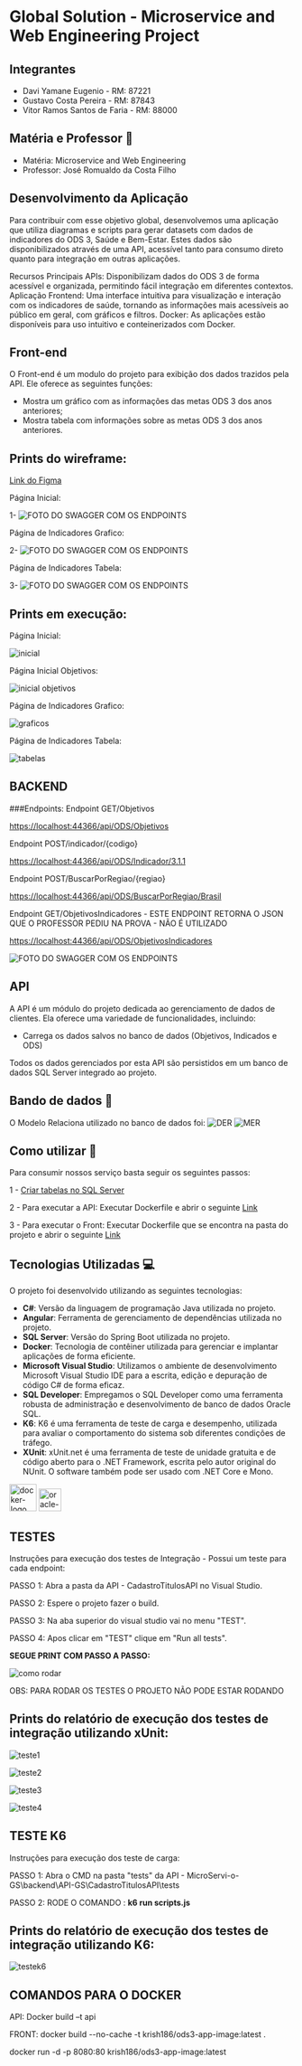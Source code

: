 #  Global Solution - Microservice and Web Engineering Project

## Integrantes 
- Davi Yamane Eugenio - RM: 87221
- Gustavo Costa Pereira - RM: 87843
- Vitor Ramos Santos de Faria - RM: 88000

## Matéria e Professor 📖
- Matéria: Microservice and Web Engineering
- Professor: José Romualdo da Costa Filho
  
## Desenvolvimento da Aplicação
Para contribuir com esse objetivo global, desenvolvemos uma aplicação que utiliza diagramas e scripts para gerar datasets com dados de indicadores do ODS 3, Saúde e Bem-Estar. Estes dados são disponibilizados através de uma API, acessível tanto para consumo direto quanto para integração em outras aplicações.

Recursos Principais
APIs: Disponibilizam dados do ODS 3 de forma acessível e organizada, permitindo fácil integração em diferentes contextos.
Aplicação Frontend: Uma interface intuitiva para visualização e interação com os indicadores de saúde, tornando as informações mais acessíveis ao público em geral, com gráficos e filtros.
Docker: As aplicações estão disponíveis para uso intuitivo e conteinerizados com Docker.

## Front-end
O Front-end é um modulo do projeto para exibição dos dados trazidos pela API. Ele oferece as seguintes funções:

- Mostra um gráfico com as informações das metas ODS 3 dos anos anteriores;
- Mostra tabela com informações sobre as metas ODS 3 dos anos anteriores.
 
 ## Prints do wireframe:

[Link do Figma](https://www.figma.com/file/WFwUK9dpe97lAWCtCOBaHI/Untitled?type=design&node-id=1-670&mode=design&t=vFTwudNWORHzWCeZ-0)
 
Página Inicial:


1- ![FOTO DO SWAGGER COM OS ENDPOINTS](prints/wireframe/home.png)

Página de Indicadores Grafico:


2- ![FOTO DO SWAGGER COM OS ENDPOINTS](prints/wireframe/grafico.png)

Página de Indicadores Tabela:


3- ![FOTO DO SWAGGER COM OS ENDPOINTS](prints/wireframe/tabela.png)

## Prints em execução:
Página Inicial:

![inicial](prints/execucao/inicial.jpg)

Página Inicial Objetivos:


![inicial objetivos](prints/execucao/inicialObjetivos.jpg)

Página de Indicadores Grafico:

![graficos](prints/execucao/graficos.jpg)

Página de Indicadores Tabela:

![tabelas](prints/execucao/tabelas.jpg)

## BACKEND
 ###Endpoints:
Endpoint GET/Objetivos

[https://localhost:44366/api/ODS/Objetivos](https://localhost:44366/api/ODS/Objetivos)

Endpoint POST/indicador/{codigo}

[https://localhost:44366/api/ODS/Indicador/3.1.1](https://localhost:44366/api/ODS/Indicador/3.1.1)

Endpoint POST/BuscarPorRegiao/{regiao}

[https://localhost:44366/api/ODS/BuscarPorRegiao/Brasil](https://localhost:44366/api/ODS/BuscarPorRegiao/Brasil)

Endpoint GET/ObjetivosIndicadores - ESTE ENDPOINT RETORNA O JSON QUE O PROFESSOR PEDIU NA PROVA - NÃO É UTILIZADO

[https://localhost:44366/api/ODS/ObjetivosIndicadores](https://localhost:44366/api/ODS/ObjetivosIndicadores)


![FOTO DO SWAGGER COM OS ENDPOINTS](prints/swagger/PrintSwagger.jpg)

## API 
A API é um módulo do projeto dedicada ao gerenciamento de dados de clientes. Ela oferece uma variedade de funcionalidades, incluindo:

- Carrega os dados salvos no banco de dados (Objetivos, Indicados e ODS)
  
Todos os dados gerenciados por esta API são persistidos em um banco de dados SQL Server integrado ao projeto.

## Bando de dados 🎲
O Modelo Relaciona utilizado no banco de dados foi: 
![DER](prints/bandoDeDados/DER.png)
![MER](prints/bandoDeDados/MER.png)

## Como utilizar 📄
Para consumir nossos serviço basta seguir os seguintes passos:

1 - [Criar tabelas no SQL Server](https://github.com/DaviYEugenio/MicroServi-o-GS/tree/main/BD)

2 - Para executar a API: Executar Dockerfile e abrir o seguinte [Link](https://localhost:44366/swagger/index.html)

3 - Para executar o Front: Executar Dockerfile que se encontra na pasta do projeto e abrir o seguinte [Link](http://localhost:4200/#/)

## Tecnologias Utilizadas 💻
O projeto foi desenvolvido utilizando as seguintes tecnologias:
- **C#**: Versão da linguagem de programação Java utilizada no projeto.
- **Angular**: Ferramenta de gerenciamento de dependências utilizada no projeto.
- **SQL Server**: Versão do Spring Boot utilizada no projeto.
- **Docker**: Tecnologia de contêiner utilizada para gerenciar e implantar aplicações de forma eficiente.
- **Microsoft Visual Studio**: Utilizamos o ambiente de desenvolvimento Microsoft Visual Studio IDE para a escrita, edição e depuração de código C# de forma eficaz.
- **SQL Developer**: Empregamos o SQL Developer como uma ferramenta robusta de administração e desenvolvimento de banco de dados Oracle SQL.
- **K6**: K6 é uma ferramenta de teste de carga e desempenho, utilizada para avaliar o comportamento do sistema sob diferentes condições de tráfego.
- **XUnit**: xUnit.net é uma ferramenta de teste de unidade gratuita e de código aberto para o .NET Framework, escrita pelo autor original do NUnit. O software também pode ser usado com .NET Core e Mono.

<p display="inline-block">
  <img width="48" src="https://github.com/FIAP20233SIS/Cliente/assets/98359422/47409cfd-cfa8-4139-a78b-15592d7771bf" alt="docker-logo"/>
  <img width="40" src="https://upload.wikimedia.org/wikipedia/en/thumb/6/68/Oracle_SQL_Developer_logo.svg/1200px-Oracle_SQL_Developer_logo.svg.png" alt="oracle-database-logo"/>
</p>

## TESTES

Instruções para execução dos testes de Integração - Possui um teste para cada endpoint:

PASSO 1: Abra a pasta da API - CadastroTitulosAPI no Visual Studio.

PASSO 2: Espere o projeto fazer o build.

PASSO 3: Na aba superior do visual studio vai no menu "TEST".

PASSO 4: Apos clicar em "TEST" clique em "Run all tests".

**SEGUE PRINT COM PASSO A PASSO:**

![como rodar](prints/testes/XUnit/comorodar.jfif)

OBS: PARA RODAR OS TESTES O PROJETO NÃO PODE ESTAR RODANDO

## Prints do relatório de execução dos testes de integração utilizando xUnit:

![teste1](prints/testes/XUnit/teste1.jfif)

![teste2](prints/testes/XUnit/teste2.jfif)

![teste3](prints/testes/XUnit/teste3.jfif)

![teste4](prints/testes/XUnit/teste4.jfif)

## TESTE K6

Instruções para execução dos teste de carga:

PASSO 1: Abra o CMD na pasta "tests" da API - MicroServi-o-GS\backend\API-GS\CadastroTitulosAPI\tests

PASSO 2: RODE O COMANDO : **k6 run scripts.js**

## Prints do relatório de execução dos testes de integração utilizando K6:

![testek6](prints/testes/K6/k6teste.png)




## COMANDOS PARA O DOCKER

API:
Docker build –t api

FRONT:
docker build --no-cache -t krish186/ods3-app-image:latest .


docker run -d -p 8080:80 krish186/ods3-app-image:latest 












































































































































































































































































































































































































































































































































































































































































































































































































































































































































































































































































































































































































 
